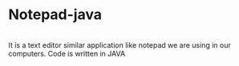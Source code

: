 # Notepad-java
<br>It is a text editor similar application like notepad we are using in our computers.
Code is written in JAVA
